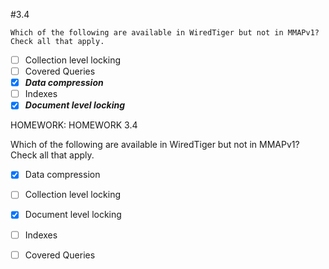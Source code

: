 #3.4
```
Which of the following are available in WiredTiger but not in MMAPv1? Check all that apply.
```
- [ ] Collection level locking</br>
- [ ] Covered Queries</br>
- [X] **_Data compression_**</br>
- [ ] Indexes</br>
- [X] **_Document level locking_**</br>
 
HOMEWORK: HOMEWORK 3.4

Which of the following are available in WiredTiger but not in MMAPv1? Check all that apply.

- [X] Data compression
- [ ] Collection level locking
- [X] Document level locking
- [ ] Indexes
- [ ] Covered Queries

